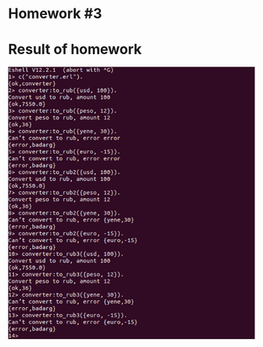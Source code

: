 # Homework #3

# Result of homework
![s](https://raw.githubusercontent.com/vovatengu/eltex_erlang_homework/main/png/3.png)
